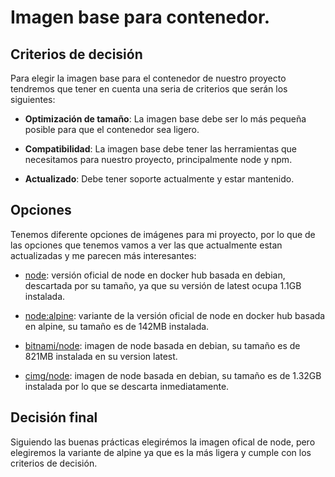 # Imagen base para contenedor.

## Criterios de decisión

Para elegir la imagen base para el contenedor de nuestro proyecto tendremos que tener en cuenta una seria de criterios que serán los siguientes:

- **Optimización de tamaño**: La imagen base debe ser lo más pequeña posible para que el contenedor sea ligero.

- **Compatibilidad**: La imagen base debe tener las herramientas que necesitamos para nuestro proyecto, principalmente node y npm.

- **Actualizado**:  Debe tener soporte actualmente y estar mantenido.

## Opciones

Tenemos diferente opciones de imágenes para mi proyecto, por lo que de las opciones que tenemos vamos a ver las que actualmente estan actualizadas y me parecen más interesantes:


* [node](https://hub.docker.com/_/node): versión oficial de node en docker hub basada en debian, descartada por su tamaño, ya que su versión de latest ocupa 1.1GB instalada.

* [node:alpine](https://hub.docker.com/_/node): variante de la versión oficial de node en docker hub basada en alpine, su tamaño es de 142MB instalada.

* [bitnami/node](https://hub.docker.com/r/bitnami/node): imagen de node basada en debian, su tamaño es de 821MB instalada en su version latest.

* [cimg/node](https://hub.docker.com/r/cimg/node): imagen de node basada en debian, su tamaño es de 1.32GB instalada por lo que se descarta inmediatamente.

## Decisión final

Siguiendo las buenas prácticas elegirémos la imagen ofical de node, pero elegiremos la variante de alpine ya que es la más ligera y cumple con los criterios de decisión.